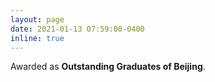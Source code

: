 ```yaml
---
layout: page
date: 2021-01-13 07:59:00-0400
inline: true
---
```


Awarded as <b>Outstanding Graduates of Beijing</b>.